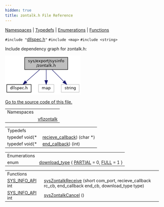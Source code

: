 ```yaml
---
hidden: true
title: zontalk.h File Reference
---
```


[Namespaces](#namespaces) \| [Typedefs](#typedef-members) \| [Enumerations](#enum-members) \| [Functions](#func-members)

`#include "`<a href="dllspec_8h_source.md">dllspec.h</a>`"`
`#include <map>`
`#include <string>`

Include dependency graph for zontalk.h:

![](sys_2export_2sysinfo_2zontalk_8h__incl.png)

<a href="sys_2export_2sysinfo_2zontalk_8h_source.md">Go to the source code of this file.</a>

|            |                                                          |
|------------|----------------------------------------------------------|
| Namespaces |                                                          |
|            | <a href="namespacevfizontalk.md">vfizontalk</a> |

|  |  |
|----|----|
| Typedefs |  |
| typedef void(\*  | <a href="namespacevfizontalk.md#acd26f94f8d6f0a69f2a7a19bbd0f7ae2">recieve_callback</a>) (char \*) |
| typedef void(\*  | <a href="namespacevfizontalk.md#a5f8e498595d421ca054e012b792ade7a">end_callback</a>) (int) |

|  |  |
|----|----|
| Enumerations |  |
| enum   | <a href="namespacevfizontalk.md#a56f38ce1d91b5263d2ca5af8d537d696">download_type</a> { <a href="namespacevfizontalk.md#a56f38ce1d91b5263d2ca5af8d537d696a34d1361202d8c9652ed81b53cda15159">PARTIAL</a> = 0, <a href="namespacevfizontalk.md#a56f38ce1d91b5263d2ca5af8d537d696ad08f8ac0aa8dfb59589824359772459e">FULL</a> = 1 } |

|  |  |
|----|----|
| Functions |  |
| <a href="dllspec_8h.md#a06244aced91c3fbc18547181038765aa">SYS_INFO_API</a> int  | <a href="namespacevfizontalk.md#a84e98dff4544318d162a761adcf925c1">sysZontalkReceive</a> (short com_port, recieve_callback rc_cb, end_callback end_cb, download_type type) |
| <a href="dllspec_8h.md#a06244aced91c3fbc18547181038765aa">SYS_INFO_API</a> int  | <a href="namespacevfizontalk.md#a0a40c2dc428c53679621bea9a5ad6e44">sysZontalkCancel</a> () |
